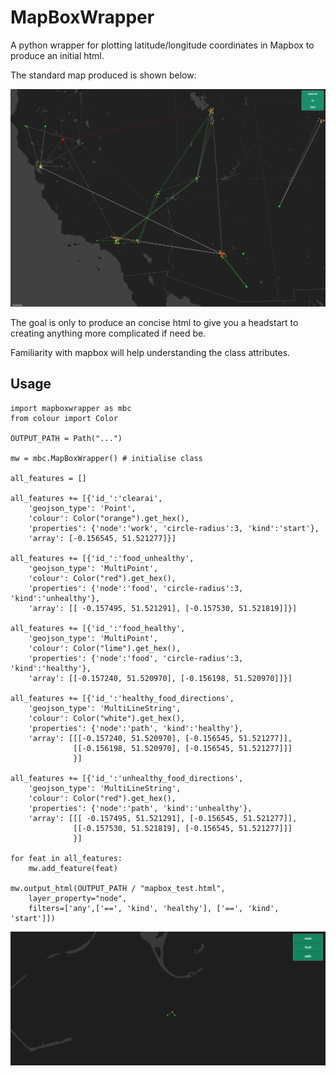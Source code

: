 # MapBoxWrapper
A python wrapper for plotting latitude/longitude coordinates in Mapbox to produce an initial html.

The standard map produced is shown below: 

![mapbox example](images/mapbox_example.png)

The goal is only to produce an concise html to give you a headstart to creating anything more
complicated if need be.

Familiarity with mapbox will help understanding the class attributes.

## Usage

```python2html
import mapboxwrapper as mbc
from colour import Color

OUTPUT_PATH = Path("...")

mw = mbc.MapBoxWrapper() # initialise class

all_features = []

all_features += [{'id_':'clearai',
    'geojson_type': 'Point',
    'colour': Color("orange").get_hex(),
    'properties': {'node':'work', 'circle-radius':3, 'kind':'start'},
    'array': [-0.156545, 51.521277]}]
    
all_features += [{'id_':'food_unhealthy',
    'geojson_type': 'MultiPoint',
    'colour': Color("red").get_hex(),
    'properties': {'node':'food', 'circle-radius':3, 'kind':'unhealthy'},
    'array': [[ -0.157495, 51.521291], [-0.157530, 51.521819]]}]
    
all_features += [{'id_':'food_healthy',
    'geojson_type': 'MultiPoint',
    'colour': Color("lime").get_hex(),
    'properties': {'node':'food', 'circle-radius':3, 'kind':'healthy'},
    'array': [[-0.157240, 51.520970], [-0.156198, 51.520970]]}]

all_features += [{'id_':'healthy_food_directions',
    'geojson_type': 'MultiLineString',
    'colour': Color("white").get_hex(),
    'properties': {'node':'path', 'kind':'healthy'},
    'array': [[[-0.157240, 51.520970], [-0.156545, 51.521277]],
              [[-0.156198, 51.520970], [-0.156545, 51.521277]]]   
              }]

all_features += [{'id_':'unhealthy_food_directions',
    'geojson_type': 'MultiLineString',
    'colour': Color("red").get_hex(),
    'properties': {'node':'path', 'kind':'unhealthy'},
    'array': [[[ -0.157495, 51.521291], [-0.156545, 51.521277]],
              [[-0.157530, 51.521819], [-0.156545, 51.521277]]]   
              }]

for feat in all_features:
    mw.add_feature(feat)

mw.output_html(OUTPUT_PATH / "mapbox_test.html",
    layer_property="node",
    filters=['any',['==', 'kind', 'healthy'], ['==', 'kind', 'start']])
```
![readme_example](images/readme_example.png)
